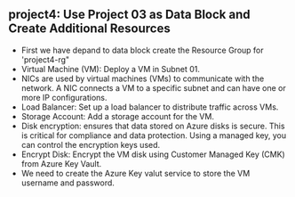  ## project4: Use Project 03 as Data Block and Create Additional Resources

* First we have  depand to  data block create the  Resource Group for 'project4-rg"
* Virtual Machine (VM): Deploy a VM in Subnet 01.
* NICs are used by virtual machines (VMs) to communicate with the network. 
   A NIC connects a VM to a specific subnet and can have one or more IP configurations.
* Load Balancer: Set up a load balancer to distribute traffic across VMs.
* Storage Account: Add a storage account for the VM.
* Disk encryption: ensures that data stored on Azure disks is secure. This is critical for compliance and data protection.
  Using a managed key, you can control  the encryption keys used.
* Encrypt Disk: Encrypt the VM disk using Customer Managed Key (CMK) from Azure Key Vault.
* We need to create the Azure Key valut service to store the VM username and password.
